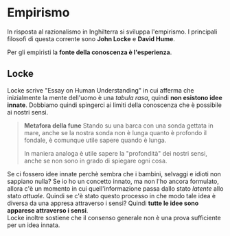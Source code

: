# Empirismo
In risposta al razionalismo in Inghilterra si sviluppa l'empirismo. I principali filosofi di questa corrente sono **John Locke** e **David Hume**.

Per gli empiristi la **fonte della conoscenza è l'esperienza**. 

## Locke
Locke scrive "Essay on Human Understanding" in cui afferma che inizialmente la mente dell'uomo è una _tabula rasa_, quindi **non esistono idee innate**. Dobbiamo quindi spingerci ai limiti della conoscenza che è possibile ai nostri sensi.

> **Metafora della fune**
> Stando su una barca con una sonda gettata in mare, anche se la nostra sonda non è lunga quanto è profondo il fondale, è comunque utile sapere quando è lunga.
>
> In maniera analoga è utile sapere la "profondità" dei nostri sensi, anche se non sono in grado di spiegare ogni cosa.

Se ci fossero idee innate perchè sembra che i bambini, selvaggi e idioti non sappiano nulla? Se io ho un concetto innato, ma non l'ho ancora formulato, allora c'è un momento in cui quell'informazione passa dallo stato _latente_ allo stato _attuale_. Quindi se c'è stato questo processo in che modo tale idea è diversa da una appresa attraverso i sensi? Quindi **tutte le idee sono apparese attraverso i sensi**.   
Locke inoltre sostiene che il consenso generale non è una prova sufficiente per un idea innata.